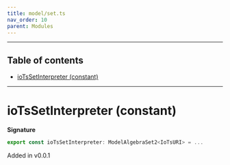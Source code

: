 ```yaml
---
title: model/set.ts
nav_order: 10
parent: Modules
---
```


---

<h2 class="text-delta">Table of contents</h2>

- [ioTsSetInterpreter (constant)](#iotssetinterpreter-constant)

---

# ioTsSetInterpreter (constant)

**Signature**

```ts
export const ioTsSetInterpreter: ModelAlgebraSet2<IoTsURI> = ...
```

Added in v0.0.1
